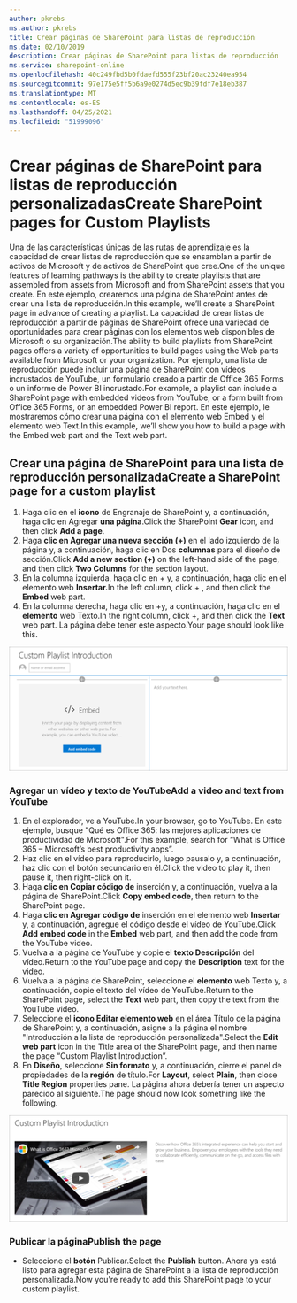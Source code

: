 ```yaml
---
author: pkrebs
ms.author: pkrebs
title: Crear páginas de SharePoint para listas de reproducción
ms.date: 02/10/2019
description: Crear páginas de SharePoint para listas de reproducción
ms.service: sharepoint-online
ms.openlocfilehash: 40c249fbd5b0fdaefd555f23bf20ac23240ea954
ms.sourcegitcommit: 97e175e5ff5b6a9e0274d5ec9b39fdf7e18eb387
ms.translationtype: MT
ms.contentlocale: es-ES
ms.lasthandoff: 04/25/2021
ms.locfileid: "51999096"
---
```

# <a name="create-sharepoint-pages-for-custom-playlists"></a><span data-ttu-id="1bc68-103">Crear páginas de SharePoint para listas de reproducción personalizadas</span><span class="sxs-lookup"><span data-stu-id="1bc68-103">Create SharePoint pages for Custom Playlists</span></span>

<span data-ttu-id="1bc68-104">Una de las características únicas de las rutas de aprendizaje es la capacidad de crear listas de reproducción que se ensamblan a partir de activos de Microsoft y de activos de SharePoint que cree.</span><span class="sxs-lookup"><span data-stu-id="1bc68-104">One of the unique features of learning pathways is the ability to create playlists that are assembled from assets from Microsoft and from SharePoint assets that you create.</span></span> <span data-ttu-id="1bc68-105">En este ejemplo, crearemos una página de SharePoint antes de crear una lista de reproducción.</span><span class="sxs-lookup"><span data-stu-id="1bc68-105">In this example, we’ll create a SharePoint page in advance of creating a playlist.</span></span> <span data-ttu-id="1bc68-106">La capacidad de crear listas de reproducción a partir de páginas de SharePoint ofrece una variedad de oportunidades para crear páginas con los elementos web disponibles de Microsoft o su organización.</span><span class="sxs-lookup"><span data-stu-id="1bc68-106">The ability to build playlists from SharePoint pages offers a variety of opportunities to build pages using the Web parts available from Microsoft or your organization.</span></span> <span data-ttu-id="1bc68-107">Por ejemplo, una lista de reproducción puede incluir una página de SharePoint con vídeos incrustados de YouTube, un formulario creado a partir de Office 365 Forms o un informe de Power BI incrustado.</span><span class="sxs-lookup"><span data-stu-id="1bc68-107">For example, a playlist can include a SharePoint page with embedded videos from YouTube, or a form built from Office 365 Forms, or an embedded Power BI report.</span></span> <span data-ttu-id="1bc68-108">En este ejemplo, le mostraremos cómo crear una página con el elemento web Embed y el elemento web Text.</span><span class="sxs-lookup"><span data-stu-id="1bc68-108">In this example, we’ll show you how to build a page with the Embed web part and the Text web part.</span></span>  

## <a name="create-a-sharepoint-page-for-a-custom-playlist"></a><span data-ttu-id="1bc68-109">Crear una página de SharePoint para una lista de reproducción personalizada</span><span class="sxs-lookup"><span data-stu-id="1bc68-109">Create a SharePoint page for a custom playlist</span></span>

1. <span data-ttu-id="1bc68-110">Haga clic en el **icono** de Engranaje de SharePoint y, a continuación, haga clic en Agregar **una página**.</span><span class="sxs-lookup"><span data-stu-id="1bc68-110">Click the SharePoint **Gear** icon, and then click **Add a page**.</span></span>
2. <span data-ttu-id="1bc68-111">Haga **clic en Agregar una nueva sección (+)** en el lado izquierdo de la página y, a continuación, haga clic en Dos **columnas** para el diseño de sección.</span><span class="sxs-lookup"><span data-stu-id="1bc68-111">Click **Add a new section (+)** on the left-hand side of the page, and then click **Two Columns** for the section layout.</span></span>
3. <span data-ttu-id="1bc68-112">En la columna izquierda, haga clic en + y, a continuación, haga clic en el elemento web **Insertar.**</span><span class="sxs-lookup"><span data-stu-id="1bc68-112">In the left column, click + , and then click the **Embed** web part.</span></span> 
4. <span data-ttu-id="1bc68-113">En la columna derecha, haga clic en +y, a continuación, haga clic en el **elemento** web Texto.</span><span class="sxs-lookup"><span data-stu-id="1bc68-113">In the right column, click +, and then click the **Text** web part.</span></span> <span data-ttu-id="1bc68-114">La página debe tener este aspecto.</span><span class="sxs-lookup"><span data-stu-id="1bc68-114">Your page should look like this.</span></span>

![cg-pagenewstart.png](media/cg-pagenewstart.png)

### <a name="add-a-video-and-text-from-youtube"></a><span data-ttu-id="1bc68-116">Agregar un vídeo y texto de YouTube</span><span class="sxs-lookup"><span data-stu-id="1bc68-116">Add a video and text from YouTube</span></span>

1. <span data-ttu-id="1bc68-117">En el explorador, ve a YouTube.</span><span class="sxs-lookup"><span data-stu-id="1bc68-117">In your browser, go to YouTube.</span></span> <span data-ttu-id="1bc68-118">En este ejemplo, busque "Qué es Office 365: las mejores aplicaciones de productividad de Microsoft".</span><span class="sxs-lookup"><span data-stu-id="1bc68-118">For this example, search for “What is Office 365 – Microsoft’s best productivity apps”.</span></span>
2. <span data-ttu-id="1bc68-119">Haz clic en el vídeo para reproducirlo, luego pausalo y, a continuación, haz clic con el botón secundario en él.</span><span class="sxs-lookup"><span data-stu-id="1bc68-119">Click the video to play it, then pause it, then right-click on it.</span></span> 
3. <span data-ttu-id="1bc68-120">Haga **clic en Copiar código de** inserción y, a continuación, vuelva a la página de SharePoint.</span><span class="sxs-lookup"><span data-stu-id="1bc68-120">Click **Copy embed code**, then return to the SharePoint page.</span></span> 
4. <span data-ttu-id="1bc68-121">Haga **clic en Agregar código de** inserción en el elemento web **Insertar** y, a continuación, agregue el código desde el vídeo de YouTube.</span><span class="sxs-lookup"><span data-stu-id="1bc68-121">Click **Add embed code** in the **Embed** web part, and then add the code from the YouTube video.</span></span>
5. <span data-ttu-id="1bc68-122">Vuelva a la página de YouTube y copie el **texto Descripción** del vídeo.</span><span class="sxs-lookup"><span data-stu-id="1bc68-122">Return to the YouTube page and copy the **Description** text for the video.</span></span> 
6. <span data-ttu-id="1bc68-123">Vuelva a la página de SharePoint, seleccione el **elemento** web Texto y, a continuación, copie el texto del vídeo de YouTube.</span><span class="sxs-lookup"><span data-stu-id="1bc68-123">Return to the SharePoint page, select the **Text** web part, then copy the text from the YouTube video.</span></span>
7. <span data-ttu-id="1bc68-124">Seleccione el **icono Editar elemento web** en el área Título de la página de SharePoint y, a continuación, asigne a la página el nombre "Introducción a la lista de reproducción personalizada".</span><span class="sxs-lookup"><span data-stu-id="1bc68-124">Select the **Edit web part** icon  in the Title area of the SharePoint page, and then name the page “Custom Playlist Introduction”.</span></span> 
8. <span data-ttu-id="1bc68-125">En **Diseño**, seleccione **Sin formato** y, a continuación, cierre el panel de propiedades de la **región** de título.</span><span class="sxs-lookup"><span data-stu-id="1bc68-125">For **Layout**, select **Plain**, then close **Title Region** properties pane.</span></span> <span data-ttu-id="1bc68-126">La página ahora debería tener un aspecto parecido al siguiente.</span><span class="sxs-lookup"><span data-stu-id="1bc68-126">The page should now look something like the following.</span></span> 

![cg-pagenewfinish.png](media/cg-pagenewfinish.png)

### <a name="publish-the-page"></a><span data-ttu-id="1bc68-128">Publicar la página</span><span class="sxs-lookup"><span data-stu-id="1bc68-128">Publish the page</span></span>

- <span data-ttu-id="1bc68-129">Seleccione el **botón** Publicar.</span><span class="sxs-lookup"><span data-stu-id="1bc68-129">Select the **Publish** button.</span></span> <span data-ttu-id="1bc68-130">Ahora ya está listo para agregar esta página de SharePoint a la lista de reproducción personalizada.</span><span class="sxs-lookup"><span data-stu-id="1bc68-130">Now you're ready to add this SharePoint page to your custom playlist.</span></span> 
